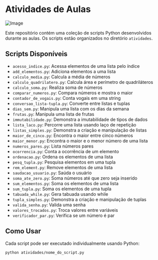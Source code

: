# Atividades de Aulas
![Image](https://github.com/user-attachments/assets/96ffe3d6-8e92-4eb7-8e13-8f0395b5e8c2)

Este repositório contém uma coleção de scripts Python desenvolvidos durante as aulas. Os scripts estão organizados no diretório `atividades`.

## Scripts Disponíveis

- `acesso_indice.py`: Acessa elementos de uma lista pelo índice
- `add_elementos.py`: Adiciona elementos a uma lista
- `calculo_media.py`: Calcula a média de números
- `calculo_quadrilatero.py`: Calcula área e perímetro de quadriláteros
- `calculo_soma.py`: Realiza soma de números
- `comparar_numeros.py`: Compara números e mostra o maior
- `contador_de_vogais.py`: Conta vogais em uma string
- `conversao_lista-tupla.py`: Converte entre listas e tuplas
- `dias_sem.py`: Manipula uma lista com os dias da semana
- `frutas.py`: Manipula uma lista de frutas
- `immutabilidade.py`: Demonstra a imutabilidade de tipos de dados
- `lista_laco.py`: Percorre uma lista usando laço de repetição
- `listas_simples.py`: Demonstra a criação e manipulação de listas
- `maior_de_cinco.py`: Encontra o maior entre cinco números
- `maior_menor.py`: Encontra o maior e o menor número de uma lista
- `numeros_pares.py`: Lista números pares
- `ocorrencia.py`: Conta a ocorrência de um elemento
- `ordenacao.py`: Ordena os elementos de uma lista
- `pesq_tupla.py`: Pesquisa elementos em uma tupla
- `rem_element.py`: Remove elementos de uma lista
- `saudacao_usuario.py`: Saúda o usuário
- `soma_ate_zero.py`: Soma números até que zero seja inserido
- `sum_elementos.py`: Soma os elementos de uma lista
- `sum_tupla.py`: Soma os elementos de uma tupla
- `tabuada_while.py`: Gera tabuada usando while
- `tupla_simples.py`: Demonstra a criação e manipulação de tuplas
- `valida_senha.py`: Valida uma senha
- `valores_trocados.py`: Troca valores entre variáveis
- `verificador_par.py`: Verifica se um número é par

## Como Usar

Cada script pode ser executado individualmente usando Python:

```bash
python atividades/nome_do_script.py
```
